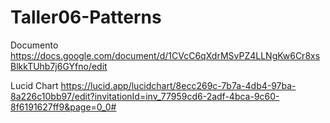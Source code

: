# Taller06-Patterns
Documento
https://docs.google.com/document/d/1CVcC6qXdrMSvPZ4LLNgKw6Cr8xsBlkkTUhb7j6GYfno/edit

Lucid Chart
https://lucid.app/lucidchart/8ecc269c-7b7a-4db4-97ba-8a226c10bb97/edit?invitationId=inv_77959cd6-2adf-4bca-9c60-8f6191627ff9&page=0_0#


